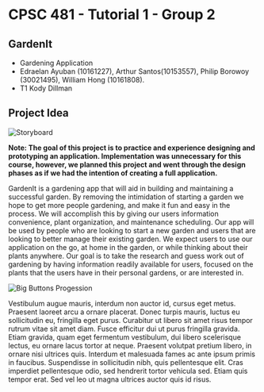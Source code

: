 # CPSC 481 - Tutorial 1 - Group 2

## GardenIt

* Gardening Application
* Edraelan Ayuban (10161227), Arthur Santos(10153557), Philip Borowoy (30021495), William Hong (10161808).
* T1 Kody Dillman

## Project Idea

![](https://wjhong1234.github.io/481-project-template/HCI%20P2%20Pictures/Storyboard.JPG "Storyboard")

**Note: The goal of this project is to practice and experience designing and prototyping an application. Implementation was unnecessary for this course, however, we planned this project and went through the design phases as if we had the intention of creating a full application.**

GardenIt is a gardening app that will aid in building and maintaining a successful garden. By removing the intimidation of starting a garden we hope to get more people gardening, and make it fun and easy in the process. We will accomplish this by giving our users information convenience, plant organization, and maintenance scheduling. Our app will be used by people who are looking to start a new garden and users that are looking to better manage their existing garden. We expect users to use our application on the go, at home in the garden, or while thinking about their plants anywhere. Our goal is to take the research and guess work out of gardening by having information readily available for users, focused on the plants that the users have in their personal gardens, or are interested in.

![](https://wjhong1234.github.io/481-project-template/HCI%20P3%20Pictures/Big%20Buttons%20Banner.jpg "Big Buttons Progession")

Vestibulum augue mauris, interdum non auctor id, cursus eget metus. Praesent laoreet arcu a ornare placerat. Donec turpis mauris, luctus eu sollicitudin eu, fringilla eget purus. Curabitur ut libero sit amet risus tempor rutrum vitae sit amet diam. Fusce efficitur dui ut purus fringilla gravida. Etiam gravida, quam eget fermentum vestibulum, dui libero scelerisque lectus, eu ornare lacus tortor at neque. Praesent volutpat pretium libero, in ornare nisi ultrices quis. Interdum et malesuada fames ac ante ipsum primis in faucibus. Suspendisse in sollicitudin nibh, quis pellentesque elit. Cras imperdiet pellentesque odio, sed hendrerit tortor vehicula sed. Etiam quis tempor erat. Sed vel leo ut magna ultrices auctor quis id risus.
